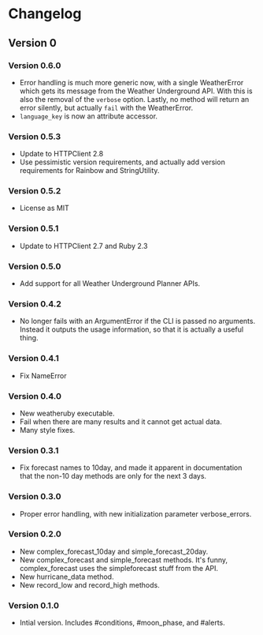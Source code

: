 # Changelog
## Version 0
### Version 0.6.0
* Error handling is much more generic now, with a single WeatherError which gets its message from the Weather 
Underground API. With this is also the removal of the `verbose` option. Lastly, no method will return an error 
silently, but actually `fail` with the WeatherError.
* `language_key` is now an attribute accessor.

### Version 0.5.3
* Update to HTTPClient 2.8
* Use pessimistic version requirements, and actually add version requirements for Rainbow and StringUtility.

### Version 0.5.2
* License as MIT

### Version 0.5.1
* Update to HTTPClient 2.7 and Ruby 2.3

### Version 0.5.0
* Add support for all Weather Underground Planner APIs.

### Version 0.4.2
* No longer fails with an ArgumentError if the CLI is passed no arguments. Instead it outputs the usage information, so that it is actually a useful thing.

### Version 0.4.1
* Fix NameError

### Version 0.4.0
* New weatheruby executable.
* Fail when there are many results and it cannot get actual data.
* Many style fixes.

### Version 0.3.1
* Fix forecast names to 10day, and made it apparent in documentation that the non-10 day methods are only for the next 3 days.

### Version 0.3.0
* Proper error handling, with new initialization parameter verbose_errors.

### Version 0.2.0
* New complex_forecast_10day and simple_forecast_20day.
* New complex_forecast and simple_forecast methods. It's funny, complex_forecast uses the simpleforecast stuff from the API.
* New hurricane_data method.
* New record_low and record_high methods.

### Version 0.1.0
* Intial version. Includes #conditions, #moon_phase, and #alerts.
